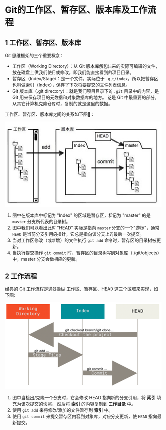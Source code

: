 # Git的工作区、暂存区、版本库及工作流程

## 1 工作区、暂存区、版本库

Git 思维框架的三个重要概念：

- 工作区（Working Directory）：从 Git 版本库解包出来的实际可编辑的文件，放在磁盘上供我们使用或修改，即我们能直接看到的项目目录。
- 暂存区（Index/Stage）：是一个文件，实际位于 `.git/index`，所以把暂存区也叫做索引（Index），保存了下次将要提交的文件列表信息。
- Git 版本库（.git directory）：就是我们项目目录下的 `.git` 目录中的内容，是 Git 用来保存项目的元数据和对象数据库的地方。 这是 Git 中最重要的部分，从其它计算机克隆仓库时，复制的就是这里的数据。

工作区、暂存区、版本库之间的关系如下图🐰：

![13-1](./images/13-1.jpg)

1. 图中在版本库中标记为 "Index" 的区域是暂存区，标记为 "master" 的是 `master` 分支所代表的目录树。
2. 图中我们可以看出此时 "HEAD" 实际是指向 `master` 分支的一个"游标"，通常 `HEAD` 是当前分支引用的指针，它总是指向该分支上的最后一次提交。
3. 当对工作区修改（或新增）的文件执行 `git add` 命令时，暂存区的目录树被更新。
4. 当执行提交操作 `git commit` 时，暂存区的目录树写到对象库（./git/objects）中，master 分支会做相应的更新。

## 2 工作流程

经典的 Git 工作流程是通过操纵 工作区、暂存区、HEAD 这三个区域来实现，如下图:

![13-2](./images/13-2.jpg)

1. 图中当检出/克隆一个分支时，它会修改 HEAD 指向新的分支引用，将 **索引** 填充为该次提交的快照， 然后将 **索引** 的内容复制到 **工作目录** 中。
2. 使用 `git add` 来将修改/添加的文件暂存到 **索引** 中。
3. 使用 `git commit` 来提交暂存区内容到对象库，对应分支更新，使 `HEAD` 指向最新提交。